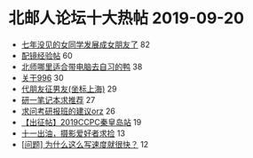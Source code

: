 # 北邮人论坛十大热帖 2019-09-20

- [七年没见的女同学发展成女朋友了](https://bbs.byr.cn/article/Feeling/3121945) 82
- [配镜经验帖](https://bbs.byr.cn/article/Health/218205) 60
- [北师哪里适合带电脑去自习的鸭](https://bbs.byr.cn/article/Talking/6149317) 38
- [关于996](https://bbs.byr.cn/article/Job/2048128) 30
- [代朋友征男友(坐标上海)](https://bbs.byr.cn/article/Friends/1937316) 29
- [研一笔记本求推荐](https://bbs.byr.cn/article/Notebook/180165) 27
- [求问考研报班的建议orz](https://bbs.byr.cn/article/AimGraduate/1174878) 26
- [【出征帖】2019CCPC秦皇岛站](https://bbs.byr.cn/article/ACM_ICPC/98335) 19
- [十一出油，摄影爱好者求捡](https://bbs.byr.cn/article/Travel/142976) 13
- [[问题] 为什么这么写速度就很快？](https://bbs.byr.cn/article/Python/24354) 12


